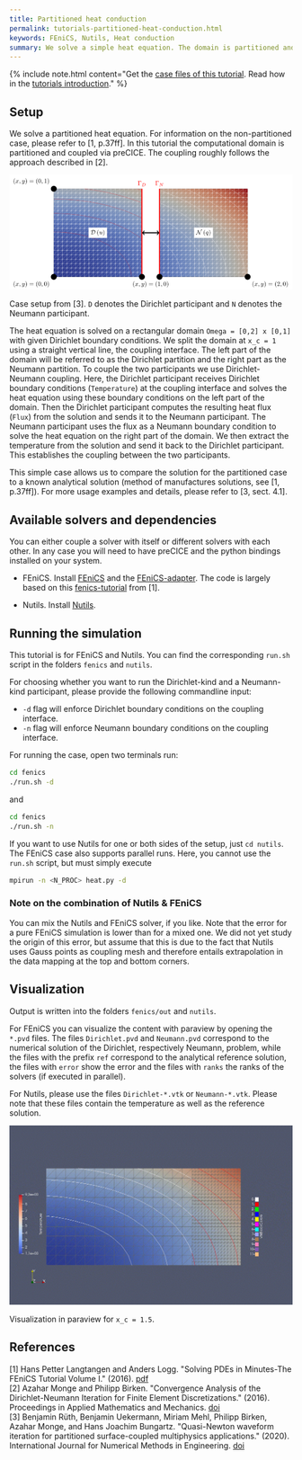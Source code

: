 ```yaml
---
title: Partitioned heat conduction
permalink: tutorials-partitioned-heat-conduction.html
keywords: FEniCS, Nutils, Heat conduction
summary: We solve a simple heat equation. The domain is partitioned and the coupling is established in a Dirichlet-Neumann fashion.
---
```


{% include note.html content="Get the [case files of this tutorial](https://github.com/precice/tutorials/tree/master/partitioned-heat-conduction). Read how in the [tutorials introduction](https://www.precice.org/tutorials.html)." %}

## Setup

We solve a partitioned heat equation. For information on the non-partitioned case, please refer to [1, p.37ff]. In this tutorial the computational domain is partitioned and coupled via preCICE. The coupling roughly follows the approach described in [2].

![Case setup of partitioned-heat-conduction case](images/tutorials-partitioned-heat-conduction-setup.png)

Case setup from [3]. `D` denotes the Dirichlet participant and `N` denotes the Neumann participant.

The heat equation is solved on a rectangular domain `Omega = [0,2] x [0,1]` with given Dirichlet boundary conditions. We split the domain at `x_c = 1` using a straight vertical line, the coupling interface. The left part of the domain will be referred to as the Dirichlet partition and the right part as the Neumann partition. To couple the two participants we use Dirichlet-Neumann coupling. Here, the Dirichlet participant receives Dirichlet boundary conditions (`Temperature`) at the coupling interface and solves the heat equation using these boundary conditions on the left part of the domain. Then the Dirichlet participant computes the resulting heat flux (`Flux`) from the solution and sends it to the Neumann participant. The Neumann participant uses the flux as a Neumann boundary condition to solve the heat equation on the right part of the domain. We then extract the temperature from the solution and send it back to the Dirichlet participant. This establishes the coupling between the two participants.

This simple case allows us to compare the solution for the partitioned case to a known analytical solution (method of manufactures solutions, see [1, p.37ff]). For more usage examples and details, please refer to [3, sect. 4.1].

## Available solvers and dependencies

You can either couple a solver with itself or different solvers with each other. In any case you will need to have preCICE and the python bindings installed on your system.

* FEniCS. Install [FEniCS](https://fenicsproject.org/download/) and the [FEniCS-adapter](https://github.com/precice/fenics-adapter). The code is largely based on this [fenics-tutorial](https://github.com/hplgit/fenics-tutorial/blob/master/pub/python/vol1/ft03_heat.py) from [1].

* Nutils. Install [Nutils](http://www.nutils.org/en/latest/).

## Running the simulation

This tutorial is for FEniCS and Nutils. You can find the corresponding `run.sh` script in the folders `fenics` and `nutils`.

For choosing whether you want to run the Dirichlet-kind and a Neumann-kind participant, please provide the following commandline input:

* `-d` flag will enforce Dirichlet boundary conditions on the coupling interface.
* `-n` flag will enforce Neumann boundary conditions on the coupling interface.

For running the case, open two terminals run:

```bash
cd fenics
./run.sh -d
```

and

```bash
cd fenics
./run.sh -n
```

If you want to use Nutils for one or both sides of the setup, just `cd nutils`. The FEniCS case also supports parallel runs. Here, you cannot use the `run.sh` script, but must simply execute

```bash
mpirun -n <N_PROC> heat.py -d
```

### Note on the combination of Nutils & FEniCS

You can mix the Nutils and FEniCS solver, if you like. Note that the error for a pure FEniCS simulation is lower than for a mixed one. We did not yet study the origin of this error, but assume that this is due to the fact that Nutils uses Gauss points as coupling mesh and therefore entails extrapolation in the data mapping at the top and bottom corners.

## Visualization

Output is written into the folders `fenics/out` and `nutils`.

For FEniCS you can visualize the content with paraview by opening the `*.pvd` files. The files `Dirichlet.pvd` and `Neumann.pvd` correspond to the numerical solution of the Dirichlet, respectively Neumann, problem, while the files with the prefix `ref` correspond to the analytical reference solution, the files with `error` show the error and the files with `ranks` the ranks of the solvers (if executed in parallel).

For Nutils, please use the files `Dirichlet-*.vtk` or `Neumann-*.vtk`. Please note that these files contain the temperature as well as the reference solution.

![Animation of the partitioned heat equation](images/tutorials-partitioned-heat-conduction-FEniCS-movie.gif)

Visualization in paraview for `x_c = 1.5`.

## References

[1] Hans Petter Langtangen and Anders Logg. "Solving PDEs in Minutes-The FEniCS Tutorial Volume I." (2016). [pdf](https://fenicsproject.org/pub/tutorial/pdf/fenics-tutorial-vol1.pdf)  
[2] Azahar Monge and Philipp Birken. "Convergence Analysis of the Dirichlet-Neumann Iteration for Finite Element Discretizations." (2016). Proceedings in Applied Mathematics and Mechanics. [doi](https://doi.org/10.1002/pamm.201610355)  
[3] Benjamin Rüth, Benjamin Uekermann, Miriam Mehl, Philipp Birken, Azahar Monge, and Hans Joachim Bungartz. "Quasi-Newton waveform iteration for partitioned surface-coupled multiphysics applications." (2020). International Journal for Numerical Methods in Engineering. [doi](https://doi.org/10.1002/nme.6443)  
